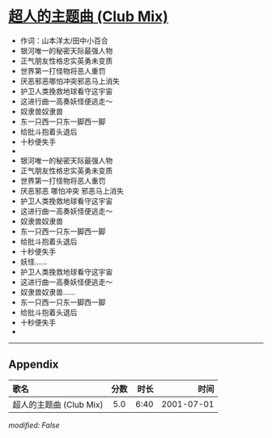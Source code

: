 # [超人的主题曲 (Club Mix)](https://music.163.com/song?id=26075096)

* 作词：山本洋太/田中小百合
* 银河唯一的秘密天际最强人物
* 正气朋友性格忠实英勇未变质
* 世界第一打怪物将恶人重罚
* 厌恶邪恶哪怕冲突邪恶马上消失
* 护卫人类挽救地球看守这宇宙
* 这进行曲一高奏妖怪便逃走～
* 奴隶兽奴隶兽
* 东一只西一只东一脚西一脚
* 给批斗抱着头退后
* 十秒便失手
* 
* 银河唯一的秘密天际最强人物
* 正气朋友性格忠实英勇未变质
* 世界第一打怪物将恶人重罚
* 厌恶邪恶 哪怕冲突 邪恶马上消失
* 护卫人类挽救地球看守这宇宙
* 这进行曲一高奏妖怪便逃走～
* 奴隶兽奴隶兽
* 东一只西一只东一脚西一脚
* 给批斗抱着头退后
* 十秒便失手
* 妖怪……
* 护卫人类挽救地球看守这宇宙
* 这进行曲一高奏妖怪便逃走～
* 奴隶兽奴隶兽……
* 东一只西一只东一脚西一脚
* 给批斗抱着头退后
* 十秒便失手
* 


---

## Appendix

|歌名|分数|时长|时间|
|:---|:---:|---:|---:|
|超人的主题曲 (Club Mix)|5.0|6:40|2001-07-01

*modified: False*